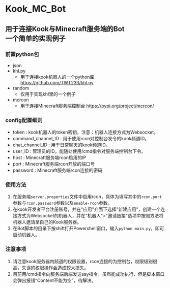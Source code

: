 # Kook_MC_Bot
用于连接Kook与Minecraft服务端的Bot  
一个简单的实现例子
---
### 前置python包
- json
- khl.py
  - 用于连接kook机器人的一个python库 <https://github.com/TWT233/khl.py>
- random
  - 仅用于实现khl里的一个例子
- mcrcon
  - 用于连接Minecraft服务端控制台 <https://pypi.org/project/mcrcon/>

### config配置细则
- token : kook机器人的token密钥，注意：机器人连接方式为Websocket。
- command_channel_ID : 用于使用rcon对控制台发令的kook频道ID。
- chat_channel_ID : 用于日常聊天的kook频道ID。
- user_ID : 管理员的ID，能随处使用/cmd指令对服务端控制台下令。
- host : Minecraft服务端rcon启用的IP
- port : Minecraft服务端rcon开放的端口号
- password :  Minecraft服务端rcon连接的密码

### 使用方法
1. 在服务端`server.properties`文件中启用rcon，具体为填写其中的`rcon.port`参数与`rcon.password`参数以及`enable-rcon`参数。
2. 在kook开发者平台注册账号，并在"应用"介面下选择"新建应用"，创建一个连接方式为Websocket的机器人，并在"机器人">"邀请链接"选项中按照方法将机器人邀请至自己的Kook服务器。
3. 在Bot脚本的目录下按shift打开Powershell窗口，输入`python main.py`，即可启动机器人。

### 注意事项
1. 请注意kook服务器内频道的权限设置，rcon连接的为控制台，权限级别很高，失误的权限操作会造成较大损失。
2. 目前用/cmd指令向服务端后端发送say指令，虽然能成功执行，但是脚本窗口会弹出报错“Content不能为空”，待解决。
